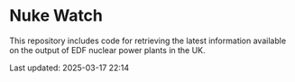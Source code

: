 # Nuke Watch

This repository includes code for retrieving the latest information available on the output of EDF nuclear power plants in the UK.

Last updated: 2025-03-17 22:14